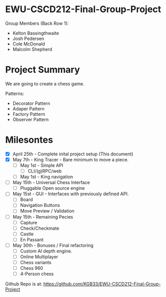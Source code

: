 # EWU-CSCD212-Final-Group-Project
Group Members (Back Row 1):
  - Kelton Bassingthwaite
  - Josh Pedersen
  - Cole McDonald
  - Malcolm Shepherd

# Project Summary

We are going to create a chess game. 

Patterns:
  - Decorator Pattern
  - Adaper Pattern
  - Factory Pattern
  - Observer Pattern

# Milesontes 
  - [x] April 25th - Complete inital project setup (This document)
  - [x] May 7th    - King Tracer - Bare minimum to move a piece.
    - [ ] May 1st - Simple API
      - [ ] CLI/(g)RPC/web
    - [ ] May 1st - King navigation
  - [ ] May 15th - Universal Chess Interface
    - [ ]  Pluggable Open source engine
  - [ ] May 15st - GUI - Interfaces with previously defined API.
    - [ ] Board
    - [ ] Navigation Buttons
    - [ ] Move Preview / Validation
  - [ ] May 15th - Remaining Pecies
    - [ ] Capture
    - [ ] Check/Checkmate
    - [ ] Castle
    - [ ] En Passant
  - [ ] May 30th - Bonuses / Final refactoring
    - [ ]  Custom AI depth engine.
    - [ ]  Online Multiplayer
    - [ ]  Chess variants
      - [ ]  Chess 960
      - [ ]  4-Person chess

Github Repo is at: https://github.com/KGB33/EWU-CSCD212-Final-Group-Project
